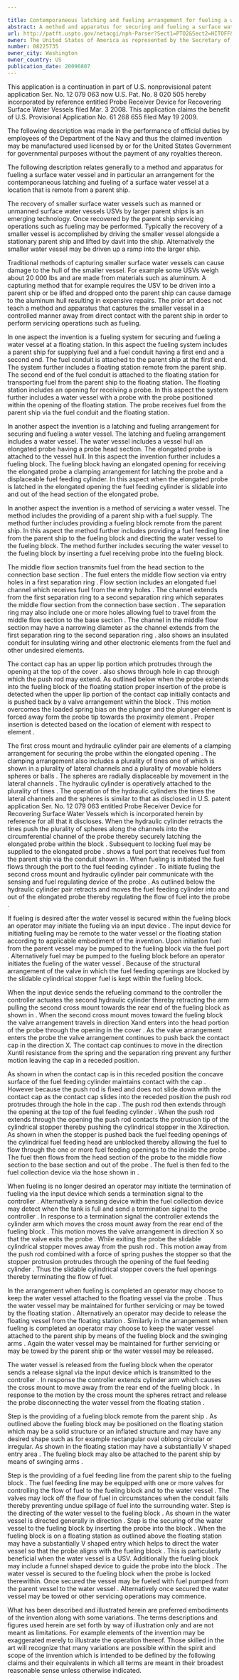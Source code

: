 ```yaml
---

title: Contemporaneous latching and fueling arrangement for fueling a water vessel
abstract: A method and apparatus for securing and fueling a surface water vessel at a fueling block, connected to and remote from a parent ship. The surface water vessel may be a manned or an unmanned surface vehicle, for example. According to the invention, the surface water vessel includes a probe for securing the water vessel to the fueling block and also for receiving fuel from the parent ship at the fueling block. The fueling block includes an opening for receiving the probe therein.
url: http://patft.uspto.gov/netacgi/nph-Parser?Sect1=PTO2&Sect2=HITOFF&p=1&u=%2Fnetahtml%2FPTO%2Fsearch-adv.htm&r=1&f=G&l=50&d=PALL&S1=08225735&OS=08225735&RS=08225735
owner: The United States of America as represented by the Secretary of the Navy
number: 08225735
owner_city: Washington
owner_country: US
publication_date: 20090807
---
```

This application is a continuation in part of U.S. nonprovisional patent application Ser. No. 12 079 063 now U.S. Pat. No. 8 020 505 hereby incorporated by reference entitled Probe Receiver Device for Recovering Surface Water Vessels filed Mar. 3 2008. This application claims the benefit of U.S. Provisional Application No. 61 268 655 filed May 19 2009.

The following description was made in the performance of official duties by employees of the Department of the Navy and thus the claimed invention may be manufactured used licensed by or for the United States Government for governmental purposes without the payment of any royalties thereon.

The following description relates generally to a method and apparatus for fueling a surface water vessel and in particular an arrangement for the contemporaneous latching and fueling of a surface water vessel at a location that is remote from a parent ship.

The recovery of smaller surface water vessels such as manned or unmanned surface water vessels USVs by larger parent ships is an emerging technology. Once recovered by the parent ship servicing operations such as fueling may be performed. Typically the recovery of a smaller vessel is accomplished by driving the smaller vessel alongside a stationary parent ship and lifted by davit into the ship. Alternatively the smaller water vessel may be driven up a ramp into the larger ship.

Traditional methods of capturing smaller surface water vessels can cause damage to the hull of the smaller vessel. For example some USVs weigh about 20 000 lbs and are made from materials such as aluminum. A capturing method that for example requires the USV to be driven into a parent ship or be lifted and dropped onto the parent ship can cause damage to the aluminum hull resulting in expensive repairs. The prior art does not teach a method and apparatus that captures the smaller vessel in a controlled manner away from direct contact with the parent ship in order to perform servicing operations such as fueling.

In one aspect the invention is a fueling system for securing and fueling a water vessel at a floating station. In this aspect the fueling system includes a parent ship for supplying fuel and a fuel conduit having a first end and a second end. The fuel conduit is attached to the parent ship at the first end. The system further includes a floating station remote from the parent ship. The second end of the fuel conduit is attached to the floating station for transporting fuel from the parent ship to the floating station. The floating station includes an opening for receiving a probe. In this aspect the system further includes a water vessel with a probe with the probe positioned within the opening of the floating station. The probe receives fuel from the parent ship via the fuel conduit and the floating station.

In another aspect the invention is a latching and fueling arrangement for securing and fueling a water vessel. The latching and fueling arrangement includes a water vessel. The water vessel includes a vessel hull an elongated probe having a probe head section. The elongated probe is attached to the vessel hull. In this aspect the invention further includes a fueling block. The fueling block having an elongated opening for receiving the elongated probe a clamping arrangement for latching the probe and a displaceable fuel feeding cylinder. In this aspect when the elongated probe is latched in the elongated opening the fuel feeding cylinder is slidable into and out of the head section of the elongated probe.

In another aspect the invention is a method of servicing a water vessel. The method includes the providing of a parent ship with a fuel supply. The method further includes providing a fueling block remote from the parent ship. In this aspect the method further includes providing a fuel feeding line from the parent ship to the fueling block and directing the water vessel to the fueling block. The method further includes securing the water vessel to the fueling block by inserting a fuel receiving probe into the fueling block.

The middle flow section transmits fuel from the head section to the connection base section . The fuel enters the middle flow section via entry holes in a first separation ring . Flow section includes an elongated fuel channel which receives fuel from the entry holes . The channel extends from the first separation ring to a second separation ring which separates the middle flow section from the connection base section . The separation ring may also include one or more holes allowing fuel to travel from the middle flow section to the base section . The channel in the middle flow section may have a narrowing diameter as the channel extends from the first separation ring to the second separation ring . also shows an insulated conduit for insulating wiring and other electronic elements from the fuel and other undesired elements.

The contact cap has an upper lip portion which protrudes through the opening at the top of the cover . also shows through hole in cap through which the push rod may extend. As outlined below when the probe extends into the fueling block of the floating station proper insertion of the probe is detected when the upper lip portion of the contact cap initially contacts and is pushed back by a valve arrangement within the block . This motion overcomes the loaded spring bias on the plunger and the plunger element is forced away form the probe tip towards the proximity element . Proper insertion is detected based on the location of element with respect to element .

The first cross mount and hydraulic cylinder pair are elements of a clamping arrangement for securing the probe within the elongated opening . The clamping arrangement also includes a plurality of tines one of which is shown in a plurality of lateral channels and a plurality of movable holders spheres or balls . The spheres are radially displaceable by movement in the lateral channels . The hydraulic cylinder is operatively attached to the plurality of tines . The operation of the hydraulic cylinders the tines the lateral channels and the spheres is similar to that as disclosed in U.S. patent application Ser. No. 12 079 063 entitled Probe Receiver Device for Recovering Surface Water Vessels which is incorporated herein by reference for all that it discloses. When the hydraulic cylinder retracts the tines push the plurality of spheres along the channels into the circumferential channel of the probe thereby securely latching the elongated probe within the block . Subsequent to locking fuel may be supplied to the elongated probe . shows a fuel port that receives fuel from the parent ship via the conduit shown in . When fueling is initiated the fuel flows through the port to the fuel feeding cylinder . To initiate fueling the second cross mount and hydraulic cylinder pair communicate with the sensing and fuel regulating device of the probe . As outlined below the hydraulic cylinder pair retracts and moves the fuel feeding cylinder into and out of the elongated probe thereby regulating the flow of fuel into the probe .

If fueling is desired after the water vessel is secured within the fueling block an operator may initiate the fueling via an input device . The input device for initiating fueling may be remote to the water vessel or the floating station according to applicable embodiment of the invention. Upon initiation fuel from the parent vessel may be pumped to the fueling block via the fuel port . Alternatively fuel may be pumped to the fueling block before an operator initiates the fueling of the water vessel . Because of the structural arrangement of the valve in which the fuel feeding openings are blocked by the slidable cylindrical stopper fuel is kept within the fueling block.

When the input device sends the refueling command to the controller the controller actuates the second hydraulic cylinder thereby retracting the arm pulling the second cross mount towards the rear end of the fueling block as shown in . When the second cross mount moves toward the fueling block the valve arrangement travels in direction Xand enters into the head portion of the probe through the opening in the cover . As the valve arrangement enters the probe the valve arrangement continues to push back the contact cap in the direction X. The contact cap continues to move in the direction Xuntil resistance from the spring and the separation ring prevent any further motion leaving the cap in a receded position.

As shown in when the contact cap is in this receded position the concave surface of the fuel feeding cylinder maintains contact with the cap . However because the push rod is fixed and does not slide down with the contact cap as the contact cap slides into the receded position the push rod protrudes through the hole in the cap . The push rod then extends through the opening at the top of the fuel feeding cylinder . When the push rod extends through the opening the push rod contacts the protrusion tip of the cylindrical stopper thereby pushing the cylindrical stopper in the Xdirection. As shown in when the stopper is pushed back the fuel feeding openings of the cylindrical fuel feeding head are unblocked thereby allowing the fuel to flow through the one or more fuel feeding openings to the inside the probe . The fuel then flows from the head section of the probe to the middle flow section to the base section and out of the probe . The fuel is then fed to the fuel collection device via the hose shown in .

When fueling is no longer desired an operator may initiate the termination of fueling via the input device which sends a termination signal to the controller . Alternatively a sensing device within the fuel collection device may detect when the tank is full and send a termination signal to the controller . In response to a termination signal the controller extends the cylinder arm which moves the cross mount away from the rear end of the fueling block . This motion moves the valve arrangement in direction X so that the valve exits the probe . While exiting the probe the slidable cylindrical stopper moves away from the push rod . This motion away from the push rod combined with a force of spring pushes the stopper so that the stopper protrusion protrudes through the opening of the fuel feeding cylinder . Thus the slidable cylindrical stopper covers the fuel openings thereby terminating the flow of fuel.

In the arrangement when fueling is completed an operator may choose to keep the water vessel attached to the floating vessel via the probe . Thus the water vessel may be maintained for further servicing or may be towed by the floating station . Alternatively an operator may decide to release the floating vessel from the floating station . Similarly in the arrangement when fueling is completed an operator may choose to keep the water vessel attached to the parent ship by means of the fueling block and the swinging arms . Again the water vessel may be maintained for further servicing or may be towed by the parent ship or the water vessel may be released.

The water vessel is released from the fueling block when the operator sends a release signal via the input device which is transmitted to the controller . In response the controller extends cylinder arm which causes the cross mount to move away from the rear end of the fueling block . In response to the motion by the cross mount the spheres retract and release the probe disconnecting the water vessel from the floating station .

Step is the providing of a fueling block remote from the parent ship . As outlined above the fueling block may be positioned on the floating station which may be a solid structure or an inflated structure and may have any desired shape such as for example rectangular oval oblong circular or irregular. As shown in the floating station may have a substantially V shaped entry area . The fueling block may also be attached to the parent ship by means of swinging arms .

Step is the providing of a fuel feeding line from the parent ship to the fueling block . The fuel feeding line may be equipped with one or more valves for controlling the flow of fuel to the fueling block and to the water vessel . The valves may lock off the flow of fuel in circumstances when the conduit fails thereby preventing undue spillage of fuel into the surrounding water. Step is the directing of the water vessel to the fueling block . As shown in the water vessel is directed generally in direction . Step is the securing of the water vessel to the fueling block by inserting the probe into the block . When the fueling block is on a floating station as outlined above the floating station may have a substantially V shaped entry which helps to direct the water vessel so that the probe aligns with the fueling block . This is particularly beneficial when the water vessel is a USV. Additionally the fueling block may include a funnel shaped device to guide the probe into the block . The water vessel is secured to the fueling block when the probe is locked therewithin. Once secured the vessel may be fueled with fuel pumped from the parent vessel to the water vessel . Alternatively once secured the water vessel may be towed or other servicing operations may commence.

What has been described and illustrated herein are preferred embodiments of the invention along with some variations. The terms descriptions and figures used herein are set forth by way of illustration only and are not meant as limitations. For example elements of the invention may be exaggerated merely to illustrate the operation thereof. Those skilled in the art will recognize that many variations are possible within the spirit and scope of the invention which is intended to be defined by the following claims and their equivalents in which all terms are meant in their broadest reasonable sense unless otherwise indicated.

